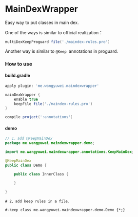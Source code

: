 # MainDexWrapper
Easy way to put classes in main dex.

One of the ways is similar to official realization：

```groovy
multiDexKeepProguard file('./maindex-rules.pro')
```

Another way is similar to `@Keep `annotations in proguard.

### How to use

#### build.gradle

```groovy
apply plugin: 'me.wangyuwei.maindexwrapper'

mainDexWrapper {
    enable true
    keepFile file('./maindex-rules.pro')
}

compile project(':annotations')
```
#### demo

```java
// 1、add @KeepMainDex
package me.wangyuwei.maindexwrapper.demo;

import me.wangyuwei.maindexwrapper.annotations.KeepMainDex;

@KeepMainDex
public class Demo {

    public class InnerClass {

    }

}

```

```keep
# 2、add keep rules in a file.

#-keep class me.wangyuwei.maindexwrapper.demo.Demo {*;}
```


